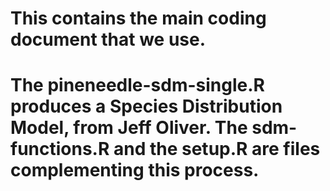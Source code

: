 # This contains the main coding document that we use.
# The pineneedle-sdm-single.R produces a Species Distribution Model, from Jeff Oliver. The sdm-functions.R and the setup.R are files complementing this process. 
